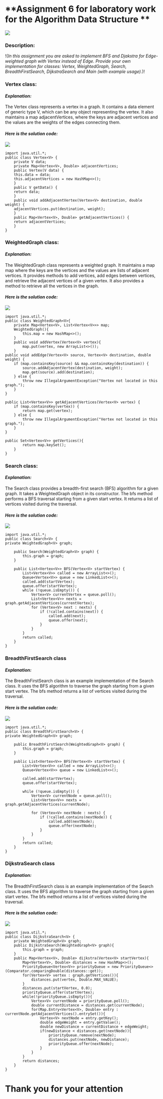 # **Assignment 6 for laboratory work for  the Algorithm Data Structure **
![](https://avatars.mds.yandex.net/i?id=6d705f48c59872aa449f4a93da399e56-5658631-images-thumbs&n=13)
### Description:
!(*In this assignment you are asked to implement BFS and Djakstra for Edge-weighted graph with Vertex instead of Edge.
Provide your own implementation for classes:  Vertex, WeightedGraph, Search, BreadthFirstSearch, DijkstraSearch and Main (with example usage).*)!

### Vertex class:
#### *Explanation:*
The Vertex class represents a vertex in a graph. It contains a data element of generic type V, which can be any object representing the vertex. It also maintains a map adjacentVertices, where the keys are adjacent vertices and the values are the weights of the edges connecting them.
#### *Here is the solution code:*
![](https://cbgd.ask.fm/fd3/71a30/7839/4756/8b72/0d5fc8e2f2c4/original/421914.jpg)

    import java.util.*;
    public class Vertex<V> {
        private V data;
        private Map<Vertex<V>, Double> adjacentVertices;
        public Vertex(V data) {
        this.data = data;
        this.adjacentVertices = new HashMap<>();
        }
        public V getData() {
        return data;
        }
        public void addAdjacentVertex(Vertex<V> destination, double weight) {
        adjacentVertices.put(destination, weight);
        }
        public Map<Vertex<V>, Double> getAdjacentVertices() {
        return adjacentVertices;
        }
    }

### WeightedGraph class:
#### *Explanation:*
The WeightedGraph class represents a weighted graph. It maintains a map map where the keys are the vertices and the values are lists of adjacent vertices. It provides methods to add vertices, add edges between vertices, and retrieve the adjacent vertices of a given vertex. It also provides a method to retrieve all the vertices in the graph.
#### *Here is the solution code:*
![](https://cbgd.ask.fm/fd3/71a30/7839/4756/8b72/0d5fc8e2f2c4/original/421914.jpg)

    import java.util.*;
    public class WeightedGraph<V>{
        private Map<Vertex<V>, List<Vertex<V>>> map;
        WeightedGraph(){
            this.map = new HashMap<>();
        }
        public void addVertex(Vertex<V> vertex){
            map.put(vertex, new ArrayList<>());
        }
    public void addEdge(Vertex<V> source, Vertex<V> destination, double weight) {
        if (map.containsKey(source) && map.containsKey(destination)) {
            source.addAdjacentVertex(destination, weight);
            map.get(source).add(destination);
        } else {
            throw new IllegalArgumentException("Vertex not located in this graph.");
        }
    }

    public List<Vertex<V>> getAdjacentVertices(Vertex<V> vertex) {
        if (map.containsKey(vertex)) {
            return map.get(vertex);
        } else {
            throw new IllegalArgumentException("Vertex not located in this graph.");
        }
    }
    
    public Set<Vertex<V>> getVertices(){
            return map.keySet();
        }
    }

### Search class:
#### *Explanation:*
The Search class provides a breadth-first search (BFS) algorithm for a given graph. It takes a WeightedGraph object in its constructor. The bfs method performs a BFS traversal starting from a given start vertex. It returns a list of vertices visited during the traversal.
#### *Here is the solution code:*
![](https://cbgd.ask.fm/fd3/71a30/7839/4756/8b72/0d5fc8e2f2c4/original/421914.jpg)

    import java.util.*;
    public class Search<V> {
    private WeightedGraph<V> graph;
    
        public Search(WeightedGraph<V> graph) {
            this.graph = graph;
        }
    
        public List<Vertex<V>> BFS(Vertex<V> startVertex) {
            List<Vertex<V>> called = new ArrayList<>();
            Queue<Vertex<V>> queue = new LinkedList<>();
            called.add(startVertex);
            queue.offer(startVertex);
            while (!queue.isEmpty()) {
                Vertex<V> currentVertex = queue.poll();
                List<Vertex<V>> nexts = graph.getAdjacentVertices(currentVertex);
                for (Vertex<V> next : nexts) {
                    if (!called.contains(next)) {
                        called.add(next);
                        queue.offer(next);
                    }
                }
            }
            return called;
        }
    }

### BreadthFirstSearch class
#### *Explanation:*
The BreadthFirstSearch class is an example implementation of the Search class. It uses the BFS algorithm to traverse the graph starting from a given start vertex. The bfs method returns a list of vertices visited during the traversal.
#### *Here is the solution code:*
![](https://cbgd.ask.fm/fd3/71a30/7839/4756/8b72/0d5fc8e2f2c4/original/421914.jpg)

    import java.util.*;
    public class BreadthFirstSearch<V> {
    private WeightedGraph<V> graph;
    
        public BreadthFirstSearch(WeightedGraph<V> graph) {
            this.graph = graph;
        }
    
        public List<Vertex<V>> BFS(Vertex<V> startVertex) {
            List<Vertex<V>> called = new ArrayList<>();
            Queue<Vertex<V>> queue = new LinkedList<>();
    
            called.add(startVertex);
            queue.offer(startVertex);
    
            while (!queue.isEmpty()) {
                Vertex<V> currentNode = queue.poll();
                List<Vertex<V>> nexts = graph.getAdjacentVertices(currentNode);
    
                for (Vertex<V> nextNode : nexts) {
                    if (!called.contains(nextNode)) {
                        called.add(nextNode);
                        queue.offer(nextNode);
                    }
                }
            }
            return called;
        }
    }


### DijkstraSearch class
#### *Explanation:*
The BreadthFirstSearch class is an example implementation of the Search class. It uses the BFS algorithm to traverse the graph starting from a given start vertex. The bfs method returns a list of vertices visited during the traversal.
#### *Here is the solution code:*
![](https://cbgd.ask.fm/fd3/71a30/7839/4756/8b72/0d5fc8e2f2c4/original/421914.jpg)

    import java.util.*;
    public class DijkstraSearch<V> {
        private WeightedGraph<V> graph;
        public DijkstraSearch(WeightedGraph<V> graph){
            this.graph = graph;
        }
        public Map<Vertex<V>, Double> dijkstra(Vertex<V> startVertex){
            Map<Vertex<V>, Double> distances = new HashMap<>();
            PriorityQueue<Vertex<V>> priorityQueue = new PriorityQueue<>(Comparator.comparingDouble(distances::get));
            for(Vertex<V> vertex : graph.getVertices()){
                distances.put(vertex, Double.MAX_VALUE);
            }
            distances.put(startVertex, 0.0);
            priorityQueue.offer(startVertex);
            while(!priorityQueue.isEmpty()){
                Vertex<V> currentNode = priorityQueue.poll();
                double currentDistance = distances.get(currentNode);
                for(Map.Entry<Vertex<V>, Double> entry : currentNode.getAdjacentVertices().entrySet()){
                    Vertex<V> nextNode = entry.getKey();
                    double edgeWeight = entry.getValue();
                    double newDistance = currentDistance + edgeWeight;
                    if(newDistance < distances.get(nextNode)){
                        priorityQueue.remove(nextNode);
                        distances.put(nextNode, newDistance);
                        priorityQueue.offer(nextNode);
                    }
                }
            }
            return distances;
        }
    }

# Thank you for your attention
